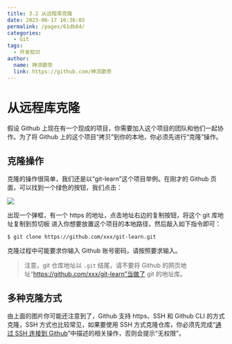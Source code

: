 ```yaml
---
title: 3.2 从远程库克隆
date: 2023-06-17 16:36:03
permalink: /pages/61db84/
categories:
  - Git
tags:
  - 开发知识
author: 
  name: 神流歌奈
  link: https://github.com/神流歌奈
---
```

# 从远程库克隆

假设 Github 上现在有一个现成的项目，你需要加入这个项目的团队和他们一起协作。为了将 Github 上的这个项目“拷贝”到你的本地，你必须先进行“克隆”操作。

## 克隆操作

克隆的操作很简单，我们还是以“git-learn”这个项目举例。在刚才的 Github 页面，可以找到一个绿色的按钮，我们点击：

![](https://ushio.oss-cn-shanghai.aliyuncs.com/kana/git-guide/32.1.png)

出现一个弹框，有一个 https 的地址，点击地址右边的复制按钮，将这个 git 库地址复制到剪切板
进入你想要放置这个项目的本地路径，然后敲入如下指令即可：

```shell
$ git clone https://github.com/xxx/git-learn.git
```

克隆过程中可能要求你输入 Github 账号密码，请按照要求输入。

> 注意，git 仓库地址以 `.git` 结尾，请不要将 Github 的网页地址“https://github.com/xxx/git-learn”当做了 git 的地址库。

## 多种克隆方式

由上面的图片你可能还注意到了，Github 支持 https、SSH 和 Github CLI 的方式克隆，SSH 方式也比较常见，如果要使用 SSH 方式克隆仓库，你必须先完成“[通过 SSH 连接到 Github](/pages/b20419/##通过-SSH-连接到-Github)”中描述的相关操作，否则会提示“无权限”。
